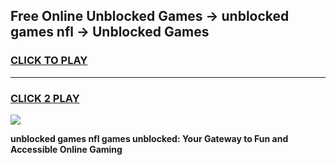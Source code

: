 
## Free Online Unblocked Games → unblocked games nfl → Unblocked Games
<h3>
<a href="https://premium.freeplayer.one?title=unblocked_games_nfl&ref=21F">CLICK TO PLAY</a></h3>
<hr>

<h3>
<a href="https://premium.freeplayer.one?title=unblocked_games_nfl&ref=21F">CLICK 2 PLAY</a>
  
</h3>

<a href="https://premium.freeplayer.one?title=unblocked_games_nfl&ref=21F/"><img src="https://clearcache.store/games.png"></a>


**unblocked games nfl games unblocked: Your Gateway to Fun and Accessible Online Gaming**
